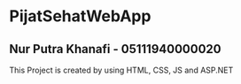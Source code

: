 # PijatSehatWebApp

## Nur Putra Khanafi - 05111940000020

This Project is created by using HTML, CSS, JS and ASP.NET
